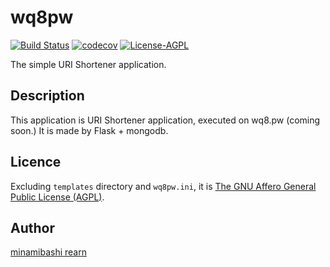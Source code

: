 # wq8pw

[![Build Status](https://travis-ci.org/rearn/wq8pw.svg?branch=master)](https://travis-ci.org/rearn/wq8pw)
[![codecov](https://codecov.io/gh/rearn/wq8pw/branch/master/graph/badge.svg)](https://codecov.io/gh/rearn/wq8pw/)
[![License-AGPL](https://img.shields.io/badge/license-AGPL-blue.svg)](LICENSE)

The simple URI Shortener application.

## Description

This application is URI Shortener application,  executed on wq8.pw (coming soon.)
It is made by Flask + mongodb.

## Licence

Excluding `templates` directory and `wq8pw.ini`, it is [The GNU Affero General Public License (AGPL)](LICENSE).

## Author

[minamibashi rearn](https://github.com/rearn)

